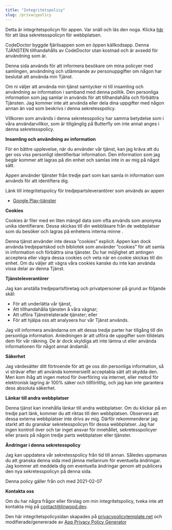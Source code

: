 ```yaml
---
title: "Integritetspolicy"
slug: /privacypolicy
---
```


Detta är integritetspolicyn för appen. Var snäll och läs den noga. Klicka [här](https://go.linwood.dev/privacypolicy) för att läsa sekretesspolicyn för webbplatsen.

CodeDoctor byggde fjärilsappen som en öppen källkodsapp. Denna TJÄNSTEN tillhandahålls av CodeDoctor utan kostnad och är avsedd för användning som är.

Denna sida används för att informera besökare om mina policyer med samlingen, användning och utlämnande av personuppgifter om någon har beslutat att använda min Tjänst.

Om ni väljer att använda min tjänst samtycker ni till insamling och användning av information i samband med denna politik. Den personliga information som jag samlar in används för att tillhandahålla och förbättra Tjänsten. Jag kommer inte att använda eller dela dina uppgifter med någon annan än vad som beskrivs i denna sekretesspolicy.

Villkoren som används i denna sekretesspolicy har samma betydelse som i våra användarvillkor, som är tillgänglig på Butterfly om inte annat anges i denna sekretesspolicy.

**Insamling och användning av information**

För en bättre upplevelse, när du använder vår tjänst, kan jag kräva att du ger oss viss personligt identifierbar information. Den information som jag begär kommer att lagras på din enhet och samlas inte in av mig på något sätt.

Appen använder tjänster från tredje part som kan samla in information som används för att identifiera dig.

Länk till integritetspolicy för tredjepartsleverantörer som används av appen

* [Google Play-tjänster](https://www.google.com/policies/privacy/)

**Cookies**

Cookies är filer med en liten mängd data som ofta används som anonyma unika identifierare. Dessa skickas till din webbläsare från de webbplatser som du besöker och lagras på enhetens interna minne .

Denna tjänst använder inte dessa ”cookies” explicit. Appen kan dock använda tredjepartskod och bibliotek som använder ”cookies” för att samla in information och förbättra sina tjänster. Du har möjlighet att antingen acceptera eller vägra dessa cookies och veta när en cookie skickas till din enhet. Om du väljer att vägra våra cookies kanske du inte kan använda vissa delar av denna Tjänst.

**Tjänsteleverantörer**

Jag kan anställa tredjepartsföretag och privatpersoner på grund av följande skäl:

* För att underlätta vår tjänst,
* Att tillhandahålla tjänsten å våra vägnar;
* Att utföra Tjänstrelaterade tjänster; eller
* För att hjälpa oss att analysera hur vår Tjänst används.

Jag vill informera användarna om att dessa tredje parter har tillgång till din personliga information. Anledningen är att utföra de uppgifter som tilldelats dem för vår räkning. De är dock skyldiga att inte lämna ut eller använda informationen för något annat ändamål.

**Säkerhet**

Jag värdesätter ditt förtroende för att ge oss din personliga information, så vi strävar efter att använda kommersiellt acceptabla sätt att skydda den. Men kom ihåg att ingen metod för överföring via internet, eller metod för elektronisk lagring är 100% säker och tillförlitlig, och jag kan inte garantera dess absoluta säkerhet.

**Länkar till andra webbplatser**

Denna tjänst kan innehålla länkar till andra webbplatser. Om du klickar på en tredje part länk, kommer du att riktas till den webbplatsen. Observera att dessa externa webbplatser inte drivs av mig. Därför rekommenderar jag starkt att du granskar sekretesspolicyn för dessa webbplatser. Jag har ingen kontroll över och tar inget ansvar för innehållet, sekretesspolicyer eller praxis på någon tredje parts webbplatser eller tjänster.

**Ändringar i denna sekretesspolicy**

Jag kan uppdatera vår sekretesspolicy från tid till annan. Således uppmanas du att granska denna sida med jämna mellanrum för eventuella ändringar. Jag kommer att meddela dig om eventuella ändringar genom att publicera den nya sekretesspolicyn på denna sida.

Denna policy gäller från och med 2021-02-07

**Kontakta oss**

Om du har några frågor eller förslag om min integritetspolicy, tveka inte att kontakta mig på contact@linwood.dev.

Den här integritetspolicysidan skapades på [privacypolicytemplate.net](https://privacypolicytemplate.net) och modifierade/genererade av [App Privacy Policy Generator](https://app-privacy-policy-generator.nisrulz.com/)
